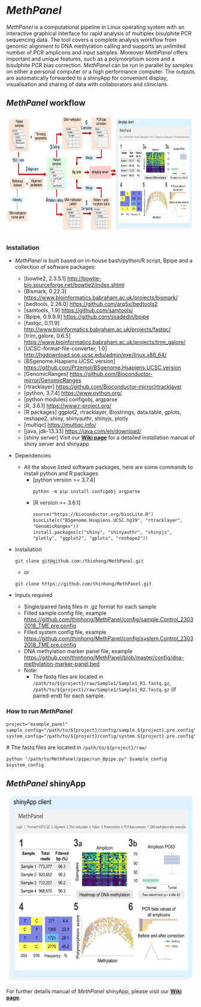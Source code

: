 # *MethPanel*

*MethPanel* is a computational pipeline in Linux operating system with an interactive graphical interface for rapid analysis of multiplex bisulphite PCR sequencing data. The tool covers a complete analysis workflow from genomic alignment to DNA methylation calling and supports an unlimited number of PCR amplicons and input samples. Moreover *MethPanel* offers important and unique features, such as a polymorphism score and a bisulphite PCR bias correction. *MethPanel* can be run in parallel by samples on either a personal computer or a high performance computer. The outputs are automatically forwarded to a shinyApp for convenient display, visualisation and sharing of data with collaborators and clinicians.

## *MethPanel* workflow
<img src="figures/full_workflow_ver5.png" height="320">

### Installation
* *MethPanel* is built based on in-house bash/python/R script, Bpipe and a collection of software packages:
  * [bowtie2, 2.3.5.1]                   http://bowtie-bio.sourceforge.net/bowtie2/index.shtml
  * [Bismark, 0.22.3]                    https://www.bioinformatics.babraham.ac.uk/projects/bismark/
  * [bedtools, 2.28.0]                   https://github.com/arq5x/bedtools2
  * [samtools, 1.9]                      https://github.com/samtools/
  * [Bpipe, 0.9.9.9]                     https://github.com/ssadedin/bpipe
  * [fastqc, 0.11.9]                     http://www.bioinformatics.babraham.ac.uk/projects/fastqc/
  * [trim_galore, 0.6.5]                 https://www.bioinformatics.babraham.ac.uk/projects/trim_galore/
  * [UCSC-format-file-converter, 1.0]    http://hgdownload.soe.ucsc.edu/admin/exe/linux.x86_64/
  * [BSgenome.Hsapiens.UCSC.version]     https://github.com/Przemol/BSgenome.Hsapiens.UCSC.version
  * [GenomicRanges]                      https://github.com/Bioconductor-mirror/GenomicRanges
  * [rtracklayer]                        https://github.com/Bioconductor-mirror/rtracklayer
  * [python, 3.7.4]                      https://www.python.org/
  * [python modules] configobj, argparse
  * [R, 3.6.1]                           https://www.r-project.org/
  * [R packages] ggplot2, rtracklayer, Biostrings, data.table, gplots, reshape2, shiny, shinyauthr, shinyjs, plotly
  * [multiqc]                            https://multiqc.info/
  * [java, jdk-13.33]                    https://java.com/en/download/
  * [shiny server] Visit our [**Wiki page**](https://github.com/thinhong/MethPanel/wiki/2.-shinyApp-client) for a detailed installation manual of shiny server and shinyapp
  
* Dependencies
  * All the above listed software packages, here are some commands to install python and R packages
    * [python version >= 3.7.4]
      ```
      python -m pip install configobj argparse
      ```
    * [R version >= 3.6.1] 
      ```
      source("https://bioconductor.org/biocLite.R")
      biocLite(c("BSgenome.Hsapiens.UCSC.hg19", "rtracklayer", "GenomicRanges")) 
      install.packages(c("shiny", "shinyauthr", "shinyjs", "plotly", "ggplot2", "gplots", "reshape2"))
      ```

* Installation
  ```
  git clone git@github.com:/thinhong/MethPanel.git
  ```
  * or
  ```
  git clone https://github.com/thinhong/MethPanel.git
  ```
  
* Inputs required
  * Single/paired fastq files in .gz format for each sample
  * Filled sample config file, example https://github.com/thinhong/MethPanel/config/sample.Control_23032018_TME.pre.config
  * Filled system config file, example https://github.com/thinhong/MethPanel/config/system.Control_23032018_TME.pre.config
  * DNA methylation marker panel file, example https://github.com/thinhong/MethPanel/blob/master/config/dna-methylation-marker-panel.bed
  * Note: 
       * The fastq files are located in `/path/to/${project}/raw/Sample1/Sample1_R1.fastq.gz`,                                        `/path/to/${project}/raw/Sample1/Sample1_R2.fastq.gz` (if paired-end) for each sample.

### How to run *MethPanel*
```
project="example_panel"
sample_config="/path/to/${project}/config/sample.${project}.pre.config"
system_config="/path/to/${project}/config/system.${project}.pre.config"
```
\# The fastq files are located in `/path/to/${project}/raw/`
```
python "/path/to/MethPanel/pipe/run_Bpipe.py" $sample_config $system_config
```
## *MethPanel* shinyApp
<img src="figures/shiny_ver5.png" height="500">

For further details manual of *MethPanel* shinyApp, please visit our [**Wiki page**](https://github.com/thinhong/MethPanel/wiki). 
